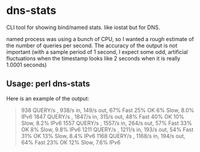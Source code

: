 # dns-stats
CLI tool for showing bind/named stats. like iostat but for DNS.

named process was using a bunch of CPU, so I wanted a rough estimate
of the number of queries per second.  The accuracy of the output is
not important (with a sample period of 1 second, I expect some odd,
artificial fluctuations when the timestamp looks like 2 seconds when it is
really 1.0001 seconds)

## Usage: perl dns-stats 
Here is an example of the output:
>  938 QUERY/s ,   938/s in,   149/s out, 67% Fast 25% OK  6% Slow, 8.0% IPv6
> 1847 QUERY/s ,  1847/s in,   315/s out, 48% Fast 40% OK 10% Slow, 8.2% IPv6
> 1557 QUERY/s ,  1557/s in,   264/s out, 57% Fast 33% OK  8% Slow, 9.8% IPv6
> 1211 QUERY/s ,  1211/s in,   193/s out, 54% Fast 31% OK 13% Slow, 8.4% IPv6
> 1168 QUERY/s ,  1168/s in,   194/s out, 64% Fast 23% OK 12% Slow, 7.6% IPv6
